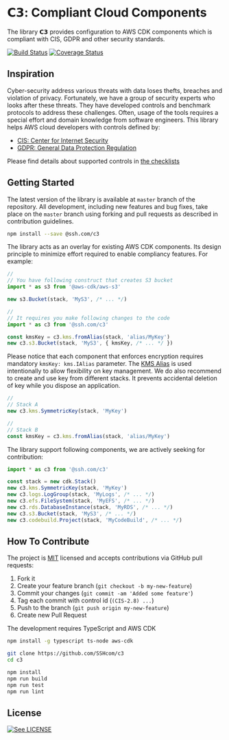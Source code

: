# 𝗖𝟯: Compliant Cloud Components

The library 𝗖𝟯 provides configuration to AWS CDK components which is compliant with CIS, GDPR and other security standards. 

[![Build Status](https://api.travis-ci.org/SSHcom/c3.svg?branch=master)](http://travis-ci.org/SSHcom/c3)
[![Coverage Status](https://coveralls.io/repos/github/SSHcom/c3/badge.svg?branch=master)](https://coveralls.io/github/SSHcom/c3?branch=master)

## Inspiration

Cyber-security address various threats with data loses thefts, breaches and violation of privacy. Fortunately, we have a group of security experts who looks after these threats. They have developed controls and benchmark protocols to address these challenges. Often, usage of the tools requires a special effort and domain knowledge from software engineers. This library helps AWS cloud developers with controls defined by:

* [CIS: Center for Internet Security](https://www.cisecurity.org)
* [GDPR: General Data Protection Regulation](https://gdpr.eu/tag/gdpr/)

Please find details about supported controls in [the checklists](doc/checklist.md)

## Getting Started

The latest version of the library is available at `master` branch of the repository. All development, including new features and bug fixes, take place on the `master` branch using forking and pull requests as described in contribution guidelines.

```bash
npm install --save @ssh.com/c3
```

The library acts as an overlay for existing AWS CDK components. Its design principle to minimize effort required to enable compliancy features. For example:

```typescript
//
// You have following construct that creates S3 bucket
import * as s3 from '@aws-cdk/aws-s3'

new s3.Bucket(stack, 'MyS3', /* ... */)

//
// It requires you make following changes to the code
import * as c3 from '@ssh.com/c3'

const kmsKey = c3.kms.fromAlias(stack, 'alias/MyKey')
new c3.s3.Bucket(stack, 'MyS3', { kmsKey, /* ... */ })
```

Please notice that each component that enforces encryption requires
mandatory `kmsKey: kms.IAlias` parameter. The [KMS Alias](https://docs.aws.amazon.com/kms/latest/developerguide/programming-aliases.html) is used intentionally to allow flexibility on key management. We do also recommend to create and use key from different stacks. It prevents accidental deletion of key while you dispose an application.   

```typescript
//
// Stack A
new c3.kms.SymmetricKey(stack, 'MyKey')

// 
// Stack B
const kmsKey = c3.kms.fromAlias(stack, 'alias/MyKey')
```

The library support following components, we are actively seeking for contribution:

```typescript
import * as c3 from '@ssh.com/c3'

const stack = new cdk.Stack()
new c3.kms.SymmetricKey(stack, 'MyKey')
new c3.logs.LogGroup(stack, 'MyLogs', /* ... */)
new c3.efs.FileSystem(stack, 'MyEFS', /* ... */)
new c3.rds.DatabaseInstance(stack, 'MyRDS', /* ... */)
new c3.s3.Bucket(stack, 'MyS3', /* ... */)
new c3.codebuild.Project(stack, 'MyCodeBuild', /* ... */)
```

## How To Contribute

The project is [MIT](LICENSE) licensed and accepts contributions via GitHub pull requests:

1. Fork it
2. Create your feature branch (`git checkout -b my-new-feature`)
3. Commit your changes (`git commit -am 'Added some feature'`)
4. Tag each commit with control id (`(CIS-2.8) ...`)
5. Push to the branch (`git push origin my-new-feature`)
6. Create new Pull Request

The development requires TypeScript and AWS CDK

```bash
npm install -g typescript ts-node aws-cdk
```

```bash
git clone https://github.com/SSHcom/c3
cd c3

npm install
npm run build
npm run test
npm run lint
```

## License

[![See LICENSE](https://img.shields.io/github/license/SSHcom/c3.svg?style=for-the-badge)](LICENSE)
